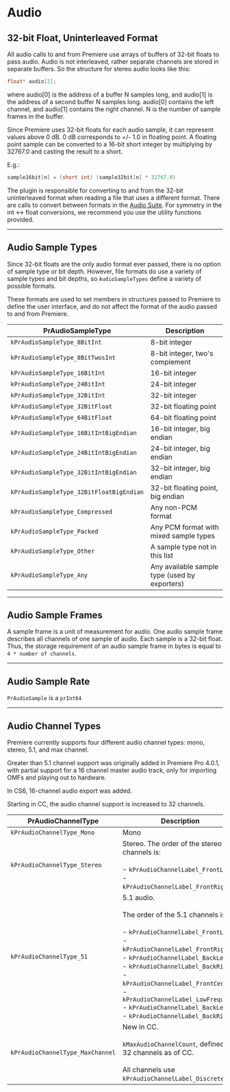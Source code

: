 # Audio

## 32-bit Float, Uninterleaved Format

All audio calls to and from Premiere use arrays of buffers of 32-bit floats to pass audio. Audio is not interleaved, rather separate channels are stored in separate buffers. So the structure for stereo audio looks like this:

```cpp
float* audio[2];
```

where audio[0] is the address of a buffer N samples long, and audio[1] is the address of a second buffer N samples long. audio[0] contains the left channel, and audio[1] contains the right channel. N is the number of sample frames in the buffer.

Since Premiere uses 32-bit floats for each audio sample, it can represent values above 0 dB. 0 dB corresponds to +/- 1.0 in floating point. A floating point sample can be converted to a 16-bit short integer by multiplying by 32767.0 and casting the result to a short.

E.g.:

```cpp
sample16bit[n] = (short int) (sample32bit[n] * 32767.0)
```

The plugin is responsible for converting to and from the 32-bit uninterleaved format when reading a file that uses a different format. There are calls to convert between formats in the [Audio Suite](sweetpea-suites.md#audio-suite). For symmetry in the int <-> float conversions, we recommend you use the utility functions provided.

---

## Audio Sample Types

Since 32-bit floats are the only audio format ever passed, there is no option of sample type or bit depth. However, file formats do use a variety of sample types and bit depths, so `AudioSampleTypes` define a variety of possible formats.

These formats are used to set members in structures passed to Premiere to define the user interface, and do not affect the format of the audio passed to and from Premiere.

|            PrAudioSampleType             |                  Description                  |
| ---------------------------------------- | --------------------------------------------- |
| `kPrAudioSampleType_8BitInt`             | 8-bit integer                                 |
| `kPrAudioSampleType_8BitTwosInt`         | 8-bit integer, two's complement               |
| `kPrAudioSampleType_16BitInt`            | 16-bit integer                                |
| `kPrAudioSampleType_24BitInt`            | 24-bit integer                                |
| `kPrAudioSampleType_32BitInt`            | 32-bit integer                                |
| `kPrAudioSampleType_32BitFloat`          | 32-bit floating point                         |
| `kPrAudioSampleType_64BitFloat`          | 64-bit floating point                         |
| `kPrAudioSampleType_16BitIntBigEndian`   | 16-bit integer, big endian                    |
| `kPrAudioSampleType_24BitIntBigEndian`   | 24-bit integer, big endian                    |
| `kPrAudioSampleType_32BitIntBigEndian`   | 32-bit integer, big endian                    |
| `kPrAudioSampleType_32BitFloatBigEndian` | 32-bit floating point, big endian             |
| `kPrAudioSampleType_Compressed`          | Any non-PCM format                            |
| `kPrAudioSampleType_Packed`              | Any PCM format with mixed sample types        |
| `kPrAudioSampleType_Other`               | A sample type not in this list                |
| `kPrAudioSampleType_Any`                 | Any available sample type (used by exporters) |

---

## Audio Sample Frames

A sample frame is a unit of measurement for audio. One audio sample frame describes all channels of one sample of audio. Each sample is a 32-bit float. Thus, the storage requirement of an audio sample frame in bytes is equal to `4 * number of channels`.

---

## Audio Sample Rate

`PrAudioSample` is a `prInt64`

---

## Audio Channel Types

Premiere currently supports four different audio channel types: mono, stereo, 5.1, and max channel.

Greater than 5.1 channel support was originally added in Premiere Pro 4.0.1, with partial support for a 16 channel master audio track, only for importing OMFs and playing out to hardware.

In CS6, 16-channel audio export was added.

Starting in CC, the audio channel support is increased to 32 channels.

|        PrAudioChannelType        |                                                                                                                                                                                         Description                                                                                                                                                                                         |
| -------------------------------- | ------------------------------------------------------------------------------------------------------------------------------------------------------------------------------------------------------------------------------------------------------------------------------------------------------------------------------------------------------------------------------------------- |
| `kPrAudioChannelType_Mono`       | Mono                                                                                                                                                                                                                                                                                                                                                                                        |
| `kPrAudioChannelType_Stereo`     | Stereo. The order of the stereo channels is:<br/><br/>- `kPrAudioChannelLabel_FrontLeft`,<br/>- `kPrAudioChannelLabel_FrontRight`.                                                                                                                                                                                                                                                          |
| `kPrAudioChannelType_51`         | 5.1 audio.<br/><br/>The order of the 5.1 channels is:<br/><br/>- `kPrAudioChannelLabel_FrontLeft`,<br/>- `kPrAudioChannelLabel_FrontRight`,<br/>- `kPrAudioChannelLabel_BackLeft`,<br/>- `kPrAudioChannelLabel_BackRight`,<br/>- `kPrAudioChannelLabel_FrontCenter`,<br/>- `kPrAudioChannelLabel_LowFrequency`<br/>- `kPrAudioChannelLabel_BackLeft`<br/>- `kPrAudioChannelLabel_BackRight` |
| `kPrAudioChannelType_MaxChannel` | New in CC.<br/><br/>`kMaxAudioChannelCount`, defined as 32 channels as of CC.<br/><br/>All channels use `kPrAudioChannelLabel_Discrete`.                                                                                                                                                                                                                                                    |
